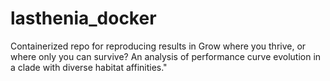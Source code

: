 # lasthenia_docker
Containerized repo for reproducing results in Grow where you thrive, or where only you can survive? An analysis of performance curve evolution in a clade with diverse habitat affinities."
